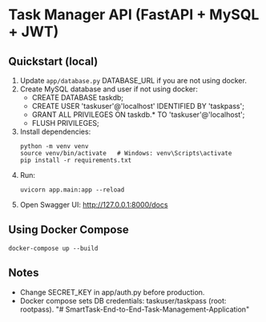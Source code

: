 # Task Manager API (FastAPI + MySQL + JWT)

## Quickstart (local)
1. Update `app/database.py` DATABASE_URL if you are not using docker.
2. Create MySQL database and user if not using docker:
   - CREATE DATABASE taskdb;
   - CREATE USER 'taskuser'@'localhost' IDENTIFIED BY 'taskpass';
   - GRANT ALL PRIVILEGES ON taskdb.* TO 'taskuser'@'localhost';
   - FLUSH PRIVILEGES;
3. Install dependencies:
   ```
   python -m venv venv
   source venv/bin/activate   # Windows: venv\Scripts\activate
   pip install -r requirements.txt
   ```
4. Run:
   ```
   uvicorn app.main:app --reload
   ```
5. Open Swagger UI: http://127.0.0.1:8000/docs

## Using Docker Compose
```
docker-compose up --build
```

## Notes
- Change SECRET_KEY in app/auth.py before production.
- Docker compose sets DB credentials: taskuser/taskpass (root: rootpass).
"# SmartTask-End-to-End-Task-Management-Application" 
